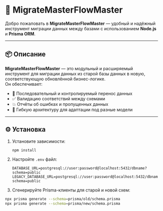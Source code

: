 # 🚀 MigrateMasterFlowMaster

Добро пожаловать в **MigrateMasterFlowMaster** — удобный и надёжный инструмент миграции данных между базами с использованием **Node.js** и **Prisma ORM**.

---

## 📦 Описание

**MigrateMasterFlowMaster** — это модульный и расширяемый инструмент для миграции данных из старой базы данных в новую, соответствующую обновлённой бизнес-логике.  
Он обеспечивает:

- 🔄 Последовательный и контролируемый перенос данных
- ✅ Валидацию соответствий между схемами
- 💥 Отчёты об ошибках и пропущенных данных
- 🧩 Гибкую архитектуру для адаптации под разные модели

---

## ⚙️ Установка

1. Установите зависимости:

   ```bash
   npm install
   ```

2. Настройте `.env` файл:

   ```env
   DATABASE_URL=postgresql://user:password@localhost:5432/dbname?schema=public
   LEGACY_DATABASE_URL=postgresql://user:password@localhost:5432/dbname?schema=public
   ```

2. Сгенерируйте Prisma-клиенты для старой и новой схем:

```bash
npx prisma generate --schema=prisma/old/schema.prisma
npx prisma generate --schema=prisma/new/schema.prisma
```